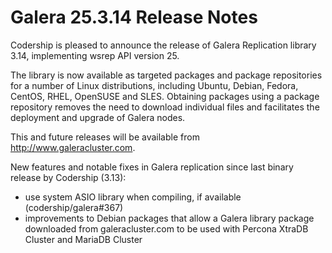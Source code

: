 # Galera 25.3.14 Release Notes

Codership is pleased to announce the release of Galera Replication library 3.14, implementing wsrep API version 25.

The library is now available as targeted packages and package repositories for a number of Linux distributions, including Ubuntu, Debian, Fedora, CentOS, RHEL, OpenSUSE and SLES. Obtaining packages using a package repository removes the need to download individual files and facilitates the deployment and upgrade of Galera nodes.

This and future releases will be available from http://www.galeracluster.com.

New features and notable fixes in Galera replication since last binary release by Codership (3.13):

* use system ASIO library when compiling, if available (codership/galera#367)
* improvements to Debian packages that allow a Galera library package downloaded from galeracluster.com to be used with Percona XtraDB Cluster and MariaDB Cluster
